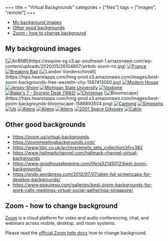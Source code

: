 +++
title = "Virtual Backgrounds"
categories = ["files"]
tags = ["images", "remote"]
+++

* [My background images](#my-background-images)
* [Other good backgrounds](#other-good-backgrounds)
* [Zoom - how to change background](#zoom-how-to-change-background)

## My background images
[![AirBNB](https://hips.hearstapps.com/hmg-prod.s3.amazonaws.com/images/best-zoom-backgrounds-free-airbnb-new-zealand-1587414928.jpg?crop=1.00xw:0.847xh;0,0.117xh&resize=768:*)](https://esquire-sg.s3.ap-southeast-1.amazonaws.com/wp-content/uploads/2020/05/26104607/airbnb-zoom-nz.jpg)
[![France](https://esquire-sg.s3.ap-southeast-1.amazonaws.com/wp-content/uploads/2020/05/26104536/airbnb-zoom-france.jpg)](https://esquire-sg.s3.ap-southeast-1.amazonaws.com/wp-content/uploads/2020/05/26104536/airbnb-zoom-france.jpg)
[![Breaking Bad](https://esquire-sg.s3.ap-southeast-1.amazonaws.com/wp-content/uploads/2020/04/06124836/breaking-bad-zoom.jpg)](https://esquire-sg.s3.ap-southeast-1.amazonaws.com/wp-content/uploads/2020/04/06124836/breaking-bad-zoom.jpg)
[![Landon Vonderschmidt](https://hips.hearstapps.com/hmg-prod.s3.amazonaws.com/images/best-zoom-backgrounds-free-westelm-city-1587413050.jpg?crop=1.00xw:0.844xh;0,0.0587xh&resize=768:*)](https://hips.hearstapps.com/hmg-prod.s3.amazonaws.com/images/best-zoom-backgrounds-free-westelm-city-1587413050.jpg)
[![Modern House](https://esquire-sg.s3.ap-southeast-1.amazonaws.com/wp-content/uploads/2020/04/18003914/zoom-background-modern-family.jpg)](https://esquire-sg.s3.ap-southeast-1.amazonaws.com/wp-content/uploads/2020/04/18003914/zoom-background-modern-family.jpg)
[![Jersey-Shore](https://zoom.us/docs/ent/virtual-bg-list/assets/img/Entertainment/Jersey-Shore.jpg)](https://pbs.twimg.com/media/EUYQ0XpWkAAIIJk?format=jpg&name=4096x4096)
[![Michigan State University](https://zoom.us/docs/ent/virtual-bg-list/assets/img/Higher-Education/Michigan-State-University.jpg)](https://pbs.twimg.com/media/EUDx9ZFWkAUxgZ9?format=jpg&name=medium)
[![Voxbone](https://zoom.us/docs/ent/virtual-bg-list/assets/img/Technology/Voxbone.jpg)](https://pbs.twimg.com/media/EUbstc6WAAEzYPh?format=jpg&name=900x900)
[![Blake's 7 - Scorpio Desk (1982)](https://ichef.bbci.co.uk/images/ic/1280xn/p08cg68p.jpg)](http://teach.files.bbci.co.uk/archive/sets/1981_Blakes_7_scorpio_flight_desk_hi055592900.jpg)
[![Christmas](https://a.wayin.com/images/4905/272fce2c-2a1a-4d18-9e72-c05759afbd25/Christmas-11.jpg)](https://cdn.crownmediadev.com/30/71/f50be8264200829aa7b3f8167465/christmas-11.jpg)
[![Bloomscape](https://hips.hearstapps.com/hmg-prod.s3.amazonaws.com/images/best-zoom-backgrounds-bloomscape-1586893504.png?resize=768:*)](https://hips.hearstapps.com/hmg-prod.s3.amazonaws.com/images/best-zoom-backgrounds-bloomscape-1586893504.png)
[![Campng](https://www.burton.com/blogs/media/images/TENT-BURTON-ZOOMBG.width-990.jpg)](https://www.burton.com/blogs/media/images/TENT-BURTON-ZOOMBG.width-990.jpg)
[![Simpsons](https://cdn.pocket-lint.com/r/s/970x/assets/images/151711-apps-feature-best-zoom-backgrounds-fun-virtual-backgrounds-for-zoom-meetings-image1-uspinfwqda-jpg.webp)](https://esquire-sg.s3.ap-southeast-1.amazonaws.com/wp-content/uploads/2020/04/18005506/zoom-background-simpsons.jpg)
[![Up](https://cdn.pocket-lint.com/r/s/660x/assets/images/151711-apps-feature-best-zoom-backgrounds-fun-virtual-backgrounds-for-zoom-meetings-image1-cijhtmpq8k-jpg.webp?v1)](https://cdn.pocket-lint.com/assets/images/151711-apps-feature-best-zoom-backgrounds-fun-virtual-backgrounds-for-zoom-meetings-image1-cijhtmpq8k.jpg)
[![Aliens](https://images.says.com/uploads/story_source/source_image/775928/bb98.jpg)](https://images.says.com/uploads/story_source/source_image/775928/bb98.jpg)
[![Aliens](https://gndn.files.wordpress.com/2012/07/shot0005.jpg?w=320)](https://gndn.files.wordpress.com/2012/07/shot0005.jpg)
[![Aliens](https://gndn.files.wordpress.com/2012/07/shot0079.jpg?w=320)](https://gndn.files.wordpress.com/2012/07/shot0079.jpg)
[![2001 Space Odyssey](https://media.sketchfab.com/models/f200b7941c034c75a4dd8983283467ef/thumbnails/02d7686a443a4c38ac11a930942934a6/0420aeb5306f431286382314496bdcf6.jpeg)](https://esquire-sg.s3.ap-southeast-1.amazonaws.com/wp-content/uploads/2020/04/18003711/zoom-background-2001-space-odyssey.jpg)
[![Cabin](https://i.pinimg.com/originals/5a/9b/6d/5a9b6d7a7834456e384eece6ed4f842b.jpg)](https://i.pinimg.com/originals/5a/9b/6d/5a9b6d7a7834456e384eece6ed4f842b.jpg)

## Other good backgrounds
* https://zoom.us/virtual-backgrounds
* https://zoommeetingbackgrounds.com/
* https://www.bbc.co.uk/archive/empty_sets_collection/zfvy382
* https://www.hallmarkchannel.com/hallmark-channel-virtual-backgrounds
* https://www.goodhousekeeping.com/life/a32145012/best-zoom-backgrounds/
* https://gndn.wordpress.com/2012/07/07/alien-hd-screencaps-for-desktop-backgrounds/
* https://www.esquiresg.com/galleries/best-zoom-backgrounds-for-work-calls-meetings-virtual-social-gatherings-singapore/

## Zoom - how to change background

[Zoom](https://zoom.us) is a cloud platform for video and audio conferencing, chat, and webinars across mobile, desktop, and room systems.

Please read the [official Zoom help docs](https://support.zoom.us/hc/en-us/articles/210707503-Virtual-Background) how to change background.
